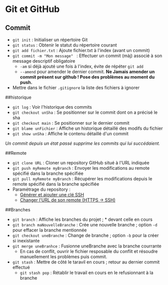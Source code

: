 # Git et GitHub

## Commit

* `git init` : Initialiser un répertoire Git
* `git status` : Obtenir le statut du répertoire courant
* `git add fichier.txt` : Ajoute fichier.txt à l'index (avant un commit)
* `git commit -m "Mon message" ` : Effectuer un commit (màj) associé à son message descriptif obligatoire
	* `-am` si déjà ajouté une fois à l'index, évite de répéter `git add`
	* `--amend` pour amender le dernier commit. **Ne Jamais amender un commit présent sur github ! Pose des problèmes au moment du push.**
* Mettre dans le fichier `.gitignore` la liste des fichiers à ignorer

##historique

* `git log` : Voir l'historique des commits
* `git checkout unSha` : Se positionner sur le commit dont on a précisé le sha
* `git checkout main` : Se positionner sur le dernier commit
* `git blame unFichier` : Affiche un historique détaillé des modifs du fichier
* `git show unSha` : Affiche le contenu détaillé d'un commit


*Un commit depuis un état passé supprime les commits qui lui succédaient.*

##Remote

* `git clone URL` : Cloner un repository GitHub situé à l'URL indiquée
* `git push myRemote myBranch` : Envoyer les modifications au remote spécifié dans la branche spécifiée
* `git pull myRemote myBranch` : Récupérer les modifications depuis le remote spécifié dans la branche spécifiée
* Paramétrage du repository :
	* [Générer et ajouter une clé SSH](https://help.github.com/articles/generating-ssh-keys/)
	* [Changer l'URL de son remote (HTTPS -> SSH)](https://help.github.com/articles/changing-a-remote-s-url/)

##Branches

* `git branch` : Affiche les branches du projet ; * devant celle en cours
* `git branch maNouvelleBranche` : Crée une nouvelle branche ; option `-d` pour effacer la branche mentionnée
* `git checkout uneBranche` : Change de branche ; option `-b` pour la créer si inexistante
* `git merge uneBranhce` : Fusionne uneBranche avec la branche courrante
	* En cas de conflit, ouvrir le fichier resposable du conflit et résoudre manuellement les problèmes puis commit.
* `git stash` : Mettre de côté le taravil en cours ; retour au dernier commit effectué
	* `git stash pop` : Rétablir le travail en cours en le refusionnant à la branche
